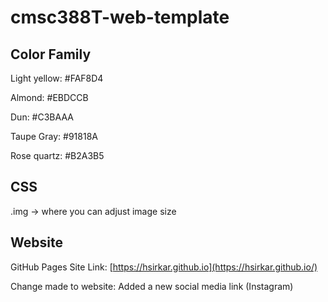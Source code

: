 # cmsc388T-web-template

## Color Family
Light yellow: #FAF8D4

Almond: #EBDCCB

Dun: #C3BAAA

Taupe Gray: #91818A

Rose quartz: #B2A3B5

## CSS
.img -> where you can adjust image size

## Website

GitHub Pages Site Link: [https://hsirkar.github.io](https://hsirkar.github.io/)

Change made to website: Added a new social media link (Instagram)